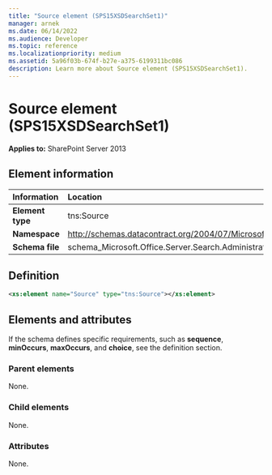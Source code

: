 ```yaml
---
title: "Source element (SPS15XSDSearchSet1)"
manager: arnek
ms.date: 06/14/2022
ms.audience: Developer
ms.topic: reference
ms.localizationpriority: medium
ms.assetid: 5a96f03b-674f-b27e-a375-6199311bc086
description: Learn more about Source element (SPS15XSDSearchSet1).
---
```


# Source element (SPS15XSDSearchSet1)

**Applies to:** SharePoint Server 2013

## Element information

|Information|Location|
|:-----|:-----|
|**Element type**  |tns:Source  |
|**Namespace**  |http://schemas.datacontract.org/2004/07/Microsoft.Office.Server.Search.Administration.Query   |
|**Schema file**  |schema_Microsoft.Office.Server.Search.Administration.Query.xsd  |

## Definition

```XML
<xs:element name="Source" type="tns:Source"></xs:element>

```

## Elements and attributes

If the schema defines specific requirements, such as **sequence**, **minOccurs**, **maxOccurs**, and **choice**, see the definition section.

### Parent elements

None.

### Child elements

None.

### Attributes

None.
